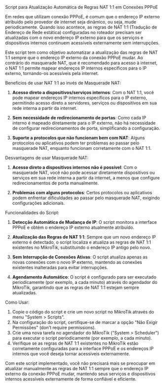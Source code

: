 Script para Atualização Automática de Regras NAT 1:1 em Conexões PPPoE

Em redes que utilizam conexão PPPoE, é comum que o endereço IP externo atribuído pelo provedor de internet seja dinâmico, ou seja, mude periodicamente. Quando isso acontece, as regras de NAT 1:1 (Tradução de Endereço de Rede estática) configuradas no roteador precisam ser atualizadas com o novo endereço IP externo para que os serviços e dispositivos internos continuem acessíveis externamente sem interrupções.

Este script tem como objetivo automatizar a atualização das regras de NAT 1:1 sempre que o endereço IP externo da conexão PPPoE mudar. Ao contrário do masquerade NAT, que é recomendado para acesso à internet, o NAT 1:1 permite mapear endereços IP internos específicos para o IP externo, tornando-os acessíveis pela internet.

Benefícios de usar NAT 1:1 ao invés de Masquerade NAT:

1. **Acesso direto a dispositivos/serviços internos**: Com o NAT 1:1, você pode mapear endereços IP internos específicos para o IP externo, permitindo acesso direto a servidores, serviços ou dispositivos em sua rede interna a partir da internet.

2. **Sem necessidade de redirecionamento de portas**: Como cada IP interno é mapeado diretamente para o IP externo, não há necessidade de configurar redirecionamentos de porta, simplificando a configuração.

3. **Suporte a protocolos que não funcionam bem com NAT**: Alguns protocolos ou aplicativos podem ter problemas ao passar pelo masquerade NAT, enquanto funcionam corretamente com o NAT 1:1.

Desvantagens de usar Masquerade NAT:

1. **Acesso direto a dispositivos internos não é possível**: Com o masquerade NAT, você não pode acessar diretamente dispositivos ou serviços em sua rede interna a partir da internet, a menos que configure redirecionamentos de porta manualmente.

2. **Problemas com alguns protocolos**: Certos protocolos ou aplicativos podem enfrentar dificuldades ao passar pelo masquerade NAT, exigindo configurações adicionais.

Funcionalidades do Script:

1. **Detecção Automática de Mudança de IP**: O script monitora a interface PPPoE e obtém o endereço IP externo atualmente atribuído.

2. **Atualização das Regras de NAT 1:1**: Sempre que um novo endereço IP externo é detectado, o script localiza e atualiza as regras de NAT 1:1 existentes no MikroTik, substituindo o endereço IP antigo pelo novo.

3. **Sem Interrupção de Conexões Ativas**: O script atualiza apenas as novas conexões com o novo IP externo, mantendo as conexões existentes inalteradas para evitar interrupções.

4. **Agendamento Automático**: O script é configurado para ser executado periodicamente (por exemplo, a cada minuto) através do agendador do MikroTik, garantindo que as regras de NAT 1:1 estejam sempre atualizadas.

Como Usar:

1. Copie o código do script e crie um novo script no MikroTik através do menu "System > Scripts".
2. Na configuração do script, certifique-se de marcar a opção "Não Exigir Permissões" (don't require permissions).
3. Crie uma nova tarefa no agendador do MikroTik ("System > Scheduler") para executar o script periodicamente (por exemplo, a cada minuto).
4. Verifique se as regras de NAT 1:1 existentes no MikroTik estão corretamente configuradas para a interface PPPoE e os endereços IP internos que você deseja tornar acessíveis externamente.

Com este script implementado, você não precisará mais se preocupar em atualizar manualmente as regras de NAT 1:1 sempre que o endereço IP externo da conexão PPPoE mudar, mantendo seus serviços e dispositivos internos acessíveis externamente de forma confiável e eficiente.
